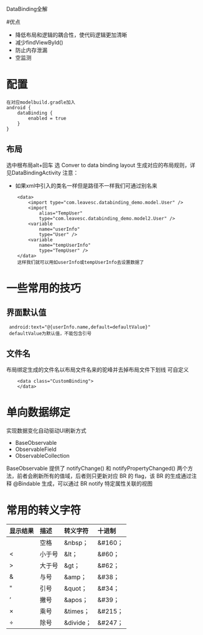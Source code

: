 DataBinding全解

#优点
- 降低布局和逻辑的耦合性，使代码逻辑更加清晰
-  减少findViewById() 
-  防止内存泄漏
-  空监测

# 配置

~~~
在对应modelbuild.gradle加入
android {
    dataBinding {
        enabled = true
    }
}
~~~
## 布局
选中根布局alt+回车 选 Conver to data binding layout 生成对应的布局规则，详见DataBindingActivity
注意：
- 如果xml中引入的类名一样但是路径不一样我们可通过别名来

~~~
    <data>
        <import type="com.leavesc.databinding_demo.model.User" />
        <import
            alias="TempUser"
            type="com.leavesc.databinding_demo.model2.User" />
        <variable
            name="userInfo"
            type="User" />
        <variable
            name="tempUserInfo"
            type="TempUser" />
    </data>
    这样我们就可以用如userInfo或tempUserInfo去设置数据了
~~~

# 一些常用的技巧
## 界面默认值

~~~
 android:text="@{userInfo.name,default=defaultValue}"
 defaultValue为默认值，不能包含引号
~~~

## 文件名

布局绑定生成的文件名以布局文件名来的驼峰并去掉布局文件下划线
可自定义

~~~
    <data class="CustomBinding">
    </data>
~~~


# 单向数据绑定

实现数据变化自动驱动UI刷新方式

- BaseObservable
- ObservableField
- ObservableCollection

BaseObservable 提供了 notifyChange() 和 notifyPropertyChanged() 两个方法，前者会刷新所有的值域，后者则只更新对应 BR 的 flag，该 BR 的生成通过注释 @Bindable 生成，可以通过 BR notify 特定属性关联的视图



# 常用的转义字符
| 显示结果 | 描述 | 转义字符 |十进制|
| ------------- |:-------------| :-----|:-----|
| | 空格| &nbsp； | &#160；|
| <| 小于号| &lt； | &#60；|
| >| 大于号| &gt； | &#62；|
| &| 与号| &amp； | &#38；|
| "| 引号| &quot； | &#34；|
| ‘| 撇号| &apos； | &#39；|
| ×| 乘号|&times； | &#215；|
| ÷| 除号|&divide； | &#247；|










